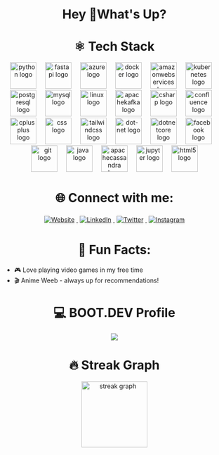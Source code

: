 <h1 align="center">Hey 👋What's Up?</h1>

###
<h1 align="center">⚛ Tech Stack</h1>
<div align="center">
  <img src="https://skillicons.dev/icons?i=py" height="60" alt="python logo"  />
  <img width="12" />
  <img src="https://cdn.jsdelivr.net/gh/devicons/devicon/icons/fastapi/fastapi-original.svg" height="60" alt="fastapi logo"  />
  <img width="12" />
  <img src="https://cdn.jsdelivr.net/gh/devicons/devicon/icons/azure/azure-original.svg" height="60" alt="azure logo"  />
  <img width="12" />
  <img src="https://cdn.jsdelivr.net/gh/devicons/devicon/icons/docker/docker-original.svg" height="60" alt="docker logo"  />
  <img width="12" />
  <img src="https://skillicons.dev/icons?i=aws" height="60" alt="amazonwebservices logo"  />
  <img width="12" />
  <img src="https://cdn.jsdelivr.net/gh/devicons/devicon/icons/kubernetes/kubernetes-plain.svg" height="60" alt="kubernetes logo"  />
  <img width="12" />
  <img src="https://cdn.simpleicons.org/postgresql/4169E1" height="60" alt="postgresql logo"  />
  <img width="12" />
  <img src="https://cdn.simpleicons.org/mysql/4479A1" height="60" alt="mysql logo"  />
  <img width="12" />
  <img src="https://cdn.jsdelivr.net/gh/devicons/devicon/icons/linux/linux-original.svg" height="60" alt="linux logo"  />
  <img width="12" />
  <img src="https://cdn.jsdelivr.net/gh/devicons/devicon/icons/apachekafka/apachekafka-original.svg" height="60" alt="apachekafka logo"  />
  <img width="12" />
  <img src="https://cdn.jsdelivr.net/gh/devicons/devicon/icons/csharp/csharp-original.svg" height="60" alt="csharp logo"  />
  <img width="12" />
  <img src="https://cdn.jsdelivr.net/gh/devicons/devicon/icons/confluence/confluence-original.svg" height="60" alt="confluence logo"  />
  <img width="12" />
  <img src="https://cdn.jsdelivr.net/gh/devicons/devicon/icons/cplusplus/cplusplus-original.svg" height="60" alt="cplusplus logo"  />
  <img width="12" />
  <img src="https://cdn.jsdelivr.net/gh/devicons/devicon/icons/css3/css3-original.svg" height="60" alt="css logo"  />
  <img width="12" />
  <img src="https://skillicons.dev/icons?i=tailwind" height="60" alt="tailwindcss logo"  />
  <img width="12" />
  <img src="https://cdn.jsdelivr.net/gh/devicons/devicon/icons/dot-net/dot-net-original.svg" height="60" alt="dot-net logo"  />
  <img width="12" />
  <img src="https://cdn.jsdelivr.net/gh/devicons/devicon/icons/dotnetcore/dotnetcore-original.svg" height="60" alt="dotnetcore logo"  />
  <img width="12" />
  <img src="https://cdn.jsdelivr.net/gh/devicons/devicon/icons/facebook/facebook-original.svg" height="60" alt="facebook logo"  />
  <img width="12" />
  <img src="https://cdn.jsdelivr.net/gh/devicons/devicon/icons/git/git-original.svg" height="60" alt="git logo"  />
  <img width="12" />
  <img src="https://cdn.jsdelivr.net/gh/devicons/devicon/icons/java/java-original.svg" height="60" alt="java logo"  />
  <img width="12" />
  <img src="https://cdn.simpleicons.org/apachecassandra/1287B1" height="60" alt="apachecassandra logo"  />
  <img width="12" />
  <img src="https://cdn.jsdelivr.net/gh/devicons/devicon/icons/jupyter/jupyter-original.svg" height="60" alt="jupyter logo"  />
  <img width="12" />
  <img src="https://cdn.simpleicons.org/html5/E34F26" height="60" alt="html5 logo"  />
</div>

###
<h1 align="center">🌐 Connect with me:</h1>
<div align="center">
  <a href="https://arundhatidas.com" target="_blank" rel="noopener">
    <img src="https://img.shields.io/badge/Website-FF7139?style=for-the-badge&logo=Firefox-Browser&logoColor=white" alt="Website" style="margin: 4px;">
  </a>
  <a href="https://www.linkedin.com/in/arundhati76/" target="_blank" rel="noopener">
    <img src="https://img.shields.io/badge/LinkedIn-%230077B5.svg?style=for-the-badge&logo=linkedin&logoColor=white" alt="LinkedIn" style="margin: 4px;">
  </a>
  <a href="https://twitter.com/ArundhutiDas2/" target="_blank" rel="noopener">
    <img src="https://img.shields.io/badge/Twitter-%231DA1F2.svg?style=for-the-badge&logo=Twitter&logoColor=white" alt="Twitter" style="margin: 4px;">
  </a>
  <a href="https://www.instagram.com/honey2000_/" target="_blank" rel="noopener">
    <img src="https://img.shields.io/badge/Instagram-%23E4405F.svg?style=for-the-badge&logo=Instagram&logoColor=white" alt="Instagram" style="margin: 4px;">
  </a>
</div>

<div>
  <h1 align="center">🌟 Fun Facts:</h1>
</div>

- 🎮 Love playing video games in my free time
- 🎬 Anime Weeb - always up for recommendations!

### 

<h1 align="center">💻 BOOT.DEV Profile</h1>
<p align="center">
  <img src="https://api.boot.dev/v1/users/public/7172d9d6-e81a-41a9-9633-7e40f45e2ab6/thumbnail" >
</p>

### 
<h1 align="center">🔥 Streak Graph</h1>
<div align="center">
  <img src="https://streak-stats.demolab.com?user=Arundhuti2000&locale=en&mode=daily&theme=dracula&hide_border=false&border_radius=5&order=3" height="150" alt="streak graph"  />
</div>

###
